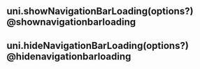 ## uni.showNavigationBarLoading(options?) @shownavigationbarloading

<!-- UTSAPIJSON.showNavigationBarLoading.description -->

<!-- UTSAPIJSON.showNavigationBarLoading.compatibility -->

<!-- UTSAPIJSON.showNavigationBarLoading.param -->

<!-- UTSAPIJSON.showNavigationBarLoading.returnValue -->

<!-- UTSAPIJSON.showNavigationBarLoading.example -->

<!-- UTSAPIJSON.showNavigationBarLoading.tutorial -->

## uni.hideNavigationBarLoading(options?) @hidenavigationbarloading

<!-- UTSAPIJSON.hideNavigationBarLoading.description -->

<!-- UTSAPIJSON.hideNavigationBarLoading.compatibility -->

<!-- UTSAPIJSON.hideNavigationBarLoading.param -->

<!-- UTSAPIJSON.hideNavigationBarLoading.returnValue -->

<!-- UTSAPIJSON.hideNavigationBarLoading.example -->

<!-- UTSAPIJSON.hideNavigationBarLoading.tutorial -->

<!-- UTSAPIJSON.navigatorBarLoading.example -->

<!-- UTSAPIJSON.general_type.name -->

<!-- UTSAPIJSON.general_type.param -->